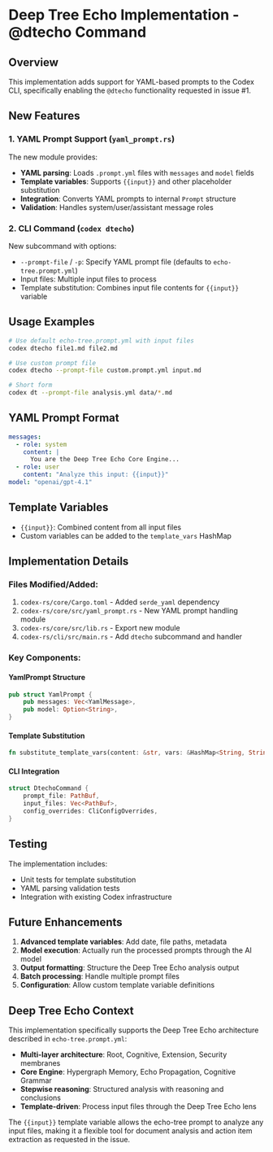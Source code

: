 # Deep Tree Echo Implementation - @dtecho Command

## Overview

This implementation adds support for YAML-based prompts to the Codex CLI, specifically enabling the `@dtecho` functionality requested in issue #1.

## New Features

### 1. YAML Prompt Support (`yaml_prompt.rs`)

The new module provides:
- **YAML parsing**: Loads `.prompt.yml` files with `messages` and `model` fields
- **Template variables**: Supports `{{input}}` and other placeholder substitution
- **Integration**: Converts YAML prompts to internal `Prompt` structure
- **Validation**: Handles system/user/assistant message roles

### 2. CLI Command (`codex dtecho`)

New subcommand with options:
- `--prompt-file` / `-p`: Specify YAML prompt file (defaults to `echo-tree.prompt.yml`)
- Input files: Multiple input files to process
- Template substitution: Combines input file contents for `{{input}}` variable

## Usage Examples

```bash
# Use default echo-tree.prompt.yml with input files
codex dtecho file1.md file2.md

# Use custom prompt file
codex dtecho --prompt-file custom.prompt.yml input.md

# Short form
codex dt --prompt-file analysis.yml data/*.md
```

## YAML Prompt Format

```yaml
messages:
  - role: system
    content: |
      You are the Deep Tree Echo Core Engine...
  - role: user
    content: "Analyze this input: {{input}}"
model: "openai/gpt-4.1"
```

## Template Variables

- `{{input}}`: Combined content from all input files
- Custom variables can be added to the `template_vars` HashMap

## Implementation Details

### Files Modified/Added:
1. `codex-rs/core/Cargo.toml` - Added `serde_yaml` dependency
2. `codex-rs/core/src/yaml_prompt.rs` - New YAML prompt handling module
3. `codex-rs/core/src/lib.rs` - Export new module
4. `codex-rs/cli/src/main.rs` - Add `dtecho` subcommand and handler

### Key Components:

#### YamlPrompt Structure
```rust
pub struct YamlPrompt {
    pub messages: Vec<YamlMessage>,
    pub model: Option<String>,
}
```

#### Template Substitution
```rust
fn substitute_template_vars(content: &str, vars: &HashMap<String, String>) -> String
```

#### CLI Integration
```rust
struct DtechoCommand {
    prompt_file: PathBuf,
    input_files: Vec<PathBuf>,
    config_overrides: CliConfigOverrides,
}
```

## Testing

The implementation includes:
- Unit tests for template substitution
- YAML parsing validation tests
- Integration with existing Codex infrastructure

## Future Enhancements

1. **Advanced template variables**: Add date, file paths, metadata
2. **Model execution**: Actually run the processed prompts through the AI model
3. **Output formatting**: Structure the Deep Tree Echo analysis output
4. **Batch processing**: Handle multiple prompt files
5. **Configuration**: Allow custom template variable definitions

## Deep Tree Echo Context

This implementation specifically supports the Deep Tree Echo architecture described in `echo-tree.prompt.yml`:

- **Multi-layer architecture**: Root, Cognitive, Extension, Security membranes
- **Core Engine**: Hypergraph Memory, Echo Propagation, Cognitive Grammar
- **Stepwise reasoning**: Structured analysis with reasoning and conclusions
- **Template-driven**: Process input files through the Deep Tree Echo lens

The `{{input}}` template variable allows the echo-tree prompt to analyze any input files, making it a flexible tool for document analysis and action item extraction as requested in the issue.